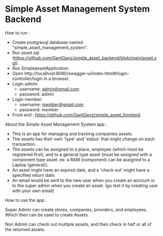 # Simple Asset Management System Backend

How to run :
- Create postgresql database named "simple_asset_management_system".
- Run asset.sql (https://github.com/GantGanz/simple_asset_backend/blob/main/asset.sql).
- Run SimpleassetApplication.
- Open http://localhost:8080/swagger-ui/index.html#/login-controller/login in a browser.
- Login admin:
  + username: admin@gmail.com
  + password: admin
- Login member:
  + username: member@gmail.com
  + password: member
- Front end : https://github.com/GantGanz/simple_asset_frontend.


About the Simple Asset Management System app :
- This is an app for managing and tracking companies assets.
- The assets has their own 'type' and 'status' that might change on each transaction. 
- The assets can be assigned to a place, employee (which must be registered first), and to a general type asset (must be assigned with a component type asset. ex: a RAM (component) can be assigned to a Laptop (general)). 
- An asset might have an expired date, and a 'check out' might have a specified return date. 
- An email would be sent to the new user when you create an account or to the super admin when you create an asset. (go test it by creating user with your own email)

How to use the app :

Super Admin can create stores, companies, providers, and employees. Which then can be used to create Assets.

Non Admin can check out multiple assets, and then check in half or all of the returned assets.
